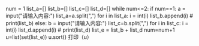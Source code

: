 num = 1
list_a=[]
list_b=[]
list_c=[]
list_d=[]
while num<=2:
    if num==1:
        a = input("请输入内容:")
        list_a=a.split(",")
        for i in list_a:
            i = int(i)
            list_b.append(i)
            # print(list_b)
    else:
        b = input("请输入内容:")
        list_c=b.split(",")
        for i in list_c:
            i = int(i)
            list_d.append(i)
            # print(list_d)
    list_e = list_b + list_d
    num=num+1
u=list(set(list_e))
u.sort()
打印（u）
